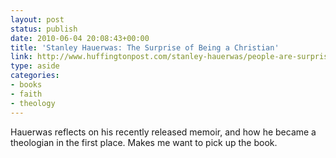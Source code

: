 ```yaml
---
layout: post
status: publish
date: 2010-06-04 20:08:43+00:00
title: 'Stanley Hauerwas: The Surprise of Being a Christian'
link: http://www.huffingtonpost.com/stanley-hauerwas/people-are-surprised-that_b_599230.html
type: aside
categories:
- books
- faith
- theology
---
```


Hauerwas reflects on his recently released memoir, and how he became a theologian in the first place. Makes me want to pick up the book.
